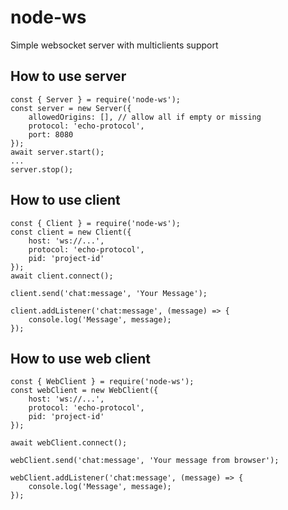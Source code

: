 # node-ws
Simple websocket server with multiclients support


## How to use server

```
const { Server } = require('node-ws');
const server = new Server({
	allowedOrigins: [], // allow all if empty or missing
	protocol: 'echo-protocol',
	port: 8080
});
await server.start();
...
server.stop();
```


## How to use client
```
const { Client } = require('node-ws');
const client = new Client({
	host: 'ws://...',
	protocol: 'echo-protocol',
	pid: 'project-id'
});
await client.connect();

client.send('chat:message', 'Your Message');

client.addListener('chat:message', (message) => {
	console.log('Message', message);
});
```


## How to use web client
```
const { WebClient } = require('node-ws');
const webClient = new WebClient({
	host: 'ws://...',
	protocol: 'echo-protocol',
	pid: 'project-id'
});

await webClient.connect();

webClient.send('chat:message', 'Your message from browser');

webClient.addListener('chat:message', (message) => {
	console.log('Message', message);
});
```
